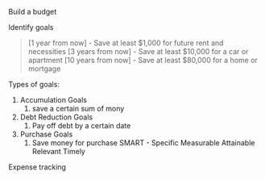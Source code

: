 Build a budget

Identify goals

>[1 year from now] - Save at least $1,000 for future rent and necessities
>[3 years from now] - Save at least $10,000 for a car or apartment
>[10 years from now] - Save at least $80,000 for a home or mortgage

Types of goals:
1. Accumulation Goals
	1. save a certain sum of mony
2. Debt Reduction Goals
	1. Pay off debt by a certain date
3. Purchase Goals
	1. Save money for purchase 
SMART - Specific Measurable Attainable Relevant Timely

Expense tracking 